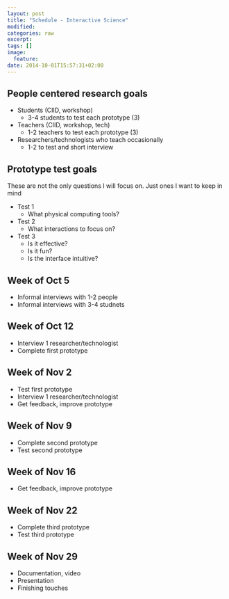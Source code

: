 ```yaml
---
layout: post
title: "Schedule - Interactive Science"
modified:
categories: raw
excerpt:
tags: []
image:
  feature:
date: 2014-10-01T15:57:31+02:00
---
```


## People centered research goals

*   Students (CIID, workshop)
    *   3-4 students to test each prototype (3)
*   Teachers (CIID, workshop, tech)
    *   1-2 teachers to test each prototype (3)
*   Researchers/technologists who teach occasionally
    *   1-2 to test and short interview

## Prototype test goals

These are not the only questions I will focus on. Just ones I want to keep in mind

* Test 1
    *   What physical computing tools?
* Test 2
    *   What interactions to focus on? 
* Test 3
    *   Is it effective? 
    *   Is it fun? 
    *   Is the interface intuitive?


## Week of Oct 5

*   Informal interviews with 1-2 people
*   Informal interviews with 3-4 studnets

## Week of Oct 12

*   Interview 1 researcher/technologist
*   Complete first prototype

## Week of Nov 2

*   Test first prototype
*   Interview 1 researcher/technologist
*   Get feedback, improve prototype

## Week of Nov 9

*   Complete second prototype
*   Test second prototype

## Week of Nov 16

*   Get feedback, improve prototype

## Week of Nov 22

*   Complete third prototype
*   Test third prototype

## Week of Nov 29

*   Documentation, video
*   Presentation
*   Finishing touches